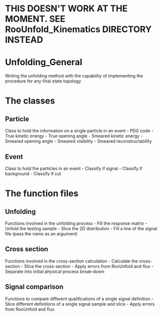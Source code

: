 # THIS DOESN'T WORK AT THE MOMENT. SEE RooUnfold_Kinematics DIRECTORY INSTEAD

# Unfolding_General
Writing the unfolding method with the capability of implementing the procedure for any final state topology

# The classes
## Particle
Class to hold the information on a single particle in an event
    - PDG code
    - True kinetic energy
    - True opening angle
    - Smeared kinetic energy
    - Smeared opening angle
    - Smeared visibility
    - Smeared reconstructability

## Event
Class to hold the particles in an event
    - Classify if signal
    - Classify if background
    - Classify if cut

# The function files
## Unfolding
Functions involved in the unfolding process
    - Fill the response matrix
    - Unfold the testing sample
    - Slice the 2D distribution
    - Fill a line of the signal file (pass the name as an argument)

## Cross section
Functions involved in the cross-section calculation
    - Calculate the cross-section 
    - Slice the cross-section
    - Apply errors from RooUnfold and flux
    - Separate into initial physical process break-down

## Signal comparison
Functions to compare different qualifications of a single signal definition
    - Slice different definitions of a single signal sample and slice
    - Apply errors from RooUnfold and flux 
